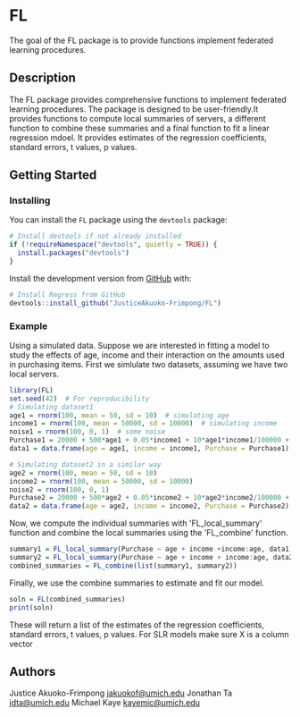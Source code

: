 # FL
The goal of the FL package is to provide functions implement federated learning procedures.
## Description
The FL package provides comprehensive functions to implement federated learning procedures. The package is designed to be user-friendly.It provides functions to compute local summaries of servers, a different function to combine these summaries and a final function to fit a linear regression mdoel. It provides estimates of the regression coefficients, standard errors, t values, p values.

## Getting Started

### Installing
You can install the `FL` package using the `devtools` package:
```r
# Install devtools if not already installed
if (!requireNamespace("devtools", quietly = TRUE)) {
  install.packages("devtools")
}
```
Install the development version from [GitHub](https://github.com/) with:
```r
# Install Regress from GitHub
devtools::install_github("JusticeAkuoko-Frimpong/FL")
```
### Example
Using a simulated data. Suppose we are interested in fitting a model to study the effects of age, income and their interaction on the amounts used in purchasing items. First we simlulate two datasets, assuming we have two local servers.
```r
library(FL)
set.seed(42)  # For reproducibility
# Simulating dataset1
age1 = rnorm(100, mean = 50, sd = 10)  # simulating age
income1 = rnorm(100, mean = 50000, sd = 10000)  # simulating income
noise1 = rnorm(100, 0, 1)  # some noise
Purchase1 = 20000 + 500*age1 + 0.05*income1 + 10*age1*income1/100000 + noise1  # creating a relationship for Purchase
data1 = data.frame(age = age1, income = income1, Purchase = Purchase1)

# Simulating dataset2 in a similar way
age2 = rnorm(100, mean = 50, sd = 10)
income2 = rnorm(100, mean = 50000, sd = 10000)
noise2 = rnorm(100, 0, 1) 
Purchase2 = 20000 + 500*age2 + 0.05*income2 + 10*age2*income2/100000 + noise2
data2 = data.frame(age = age2, income = income2, Purchase = Purchase2)
```
Now, we compute the individual summaries with 'FL_local_summary' function and combine the local summaries using the 'FL_combine' function.
```r
summary1 = FL_local_summary(Purchase ~ age + income +income:age, data1)
summary2 = FL_local_summary(Purchase ~ age + income + income:age, data2)
combined_summaries = FL_combine(list(summary1, summary2))
```
Finally, we use the combine summaries to estimate and fit our model.
```r
soln = FL(combined_summaries)
print(soln)
```
These will return a list of the estimates of the regression coefficients, standard errors, t values, p values.
For SLR models make sure X is a column vector

## Authors
Justice Akuoko-Frimpong <jakuokof@umich.edu>
Jonathan Ta <jdta@umich.edu>
Michael Kaye <kayemic@umich.edu>

